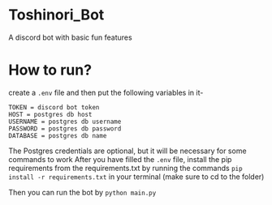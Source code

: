 # Toshinori_Bot
A discord bot with basic fun features
# How to run?
create a `.env` file and then put the following variables in it- 
```
TOKEN = discord bot token
HOST = postgres db host
USERNAME = postgres db username
PASSWORD = postgres db password
DATABASE = postgres db name
```
The Postgres credentials are optional, but it will be necessary for some commands to work
After you have filled the `.env` file, install the pip requirements from the requirements.txt by running the commands `pip install -r requirements.txt` in your terminal (make sure to cd to the folder)

Then you can run the bot by `python main.py`